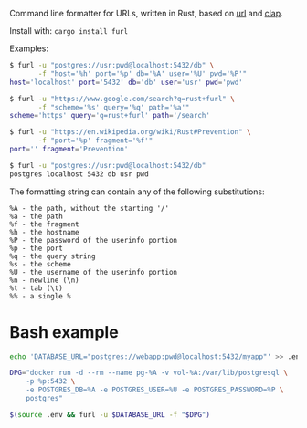 Command line formatter for URLs, written in Rust, based on [url](https://docs.rs/url)
and [clap](https://docs.rs/clap).

Install with: `cargo install furl`

Examples:

```bash
$ furl -u "postgres://usr:pwd@localhost:5432/db" \
       -f "host='%h' port='%p' db='%A' user='%U' pwd='%P'"
host='localhost' port='5432' db='db' user='usr' pwd='pwd'

$ furl -u "https://www.google.com/search?q=rust+furl" \
       -f "scheme='%s' query='%q' path='%a'"
scheme='https' query='q=rust+furl' path='/search'

$ furl -u "https://en.wikipedia.org/wiki/Rust#Prevention" \
       -f "port='%p' fragment='%f'"
port='' fragment='Prevention'

$ furl -u "postgres://usr:pwd@localhost:5432/db"
postgres localhost 5432 db usr pwd  
```

The formatting string can contain any of the following substitutions:
```text
%A - the path, without the starting '/'
%a - the path
%f - the fragment
%h - the hostname
%P - the password of the userinfo portion
%p - the port
%q - the query string
%s - the scheme
%U - the username of the userinfo portion
%n - newline (\n)
%t - tab (\t)
%% - a single %
```

# Bash example

```bash
echo 'DATABASE_URL="postgres://webapp:pwd@localhost:5432/myapp"' >> .env

DPG="docker run -d --rm --name pg-%A -v vol-%A:/var/lib/postgresql \
    -p %p:5432 \
    -e POSTGRES_DB=%A -e POSTGRES_USER=%U -e POSTGRES_PASSWORD=%P \
    postgres"

$(source .env && furl -u $DATABASE_URL -f "$DPG")
```
